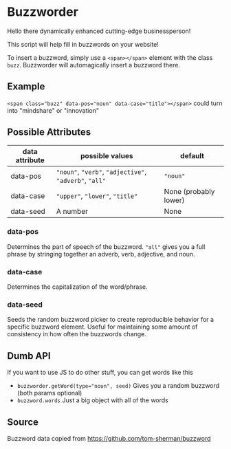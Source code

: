 # Buzzworder 

Hello there dynamically enhanced cutting-edge businessperson!

This script will help fill in buzzwords on your website!

To insert a buzzword, simply use a `<span></span>` element with the class `buzz`. Buzzworder will automagically insert a buzzword there.

## Example
```<span class="buzz" data-pos="noun" data-case="title"></span>``` could turn into "mindshare" or "innovation"

## Possible Attributes
|data attribute|possible values|default|
|---|---|-----------|
|data-pos|`"noun"`, `"verb"`, `"adjective"`, `"adverb"`, `"all"`|`"noun"`|
|data-case|`"upper"`, `"lower"`, `"title"`|None (probably lower)|
|data-seed|A number|None|

### data-pos
Determines the part of speech of the buzzword. `"all"` gives you a full phrase by stringing together an adverb, verb, adjective, and noun.

### data-case
Determines the capitalization of the word/phrase.

### data-seed
Seeds the random buzzword picker to create reproducible behavior for a specific buzzword element. Useful for maintaining some amount of consistency in how often the buzzwords change.

## Dumb API
If you want to use JS to do other stuff, you can get words like this

- `buzzworder.getWord(type="noun", seed)` Gives you a random buzzword (both params optional)
- `buzzword.words` Just a big object with all of the words

## Source
Buzzword data copied from https://github.com/tom-sherman/buzzword